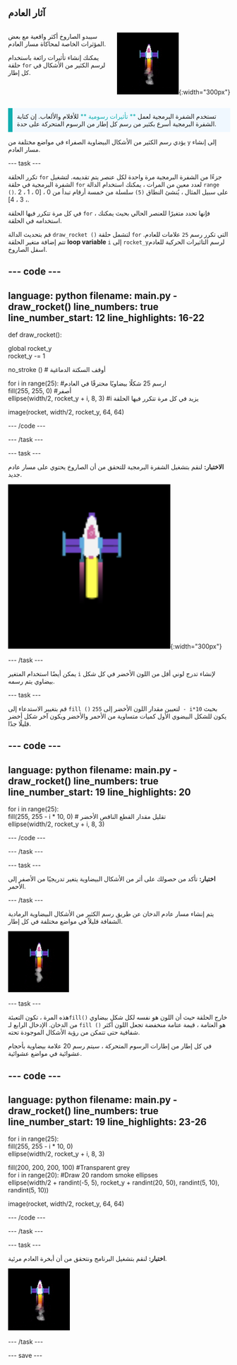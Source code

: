 ## آثار العادم

<div style="display: flex; flex-wrap: wrap">
<div style="flex-basis: 200px; flex-grow: 1; margin-right: 15px;">

سيبدو الصاروخ أكثر واقعية مع بعض المؤثرات الخاصة لمحاكاة مسار العادم. 

يمكنك إنشاء تأثيرات رائعة باستخدام حلقة `for` لرسم الكثير من الأشكال في كل إطار.

</div>
<div>

![سقوط الصاروخ مع مسار عادم.](images/flying_rocket.gif){:width="300px"}

</div>
</div>

<p style="border-left: solid; border-width:10px; border-color: #0faeb0; background-color: aliceblue; padding: 10px;">
تستخدم الشفرة البرمجية لعمل <span style="color: #0faeb0">** تأثيرات رسومية **</span> للأفلام والألعاب. إن كتابة الشفرة البرمجية أسرع بكثير من رسم كل إطار من الرسوم المتحركة على حدة. </p>

يؤدي رسم الكثير من الأشكال البيضاوية الصفراء في مواضع مختلفة من `y` إلى إنشاء مسار العادم.

--- task ---

تكرر الحلقة `for` جزءًا من الشفرة البرمجية مرة واحدة لكل عنصر يتم تقديمه. لتشغيل الشفرة البرمجية في حلقة `for` لعدد معين من المرات ، يمكنك استخدام الدالة `range ()`. على سبيل المثال ، يُنشئ النطاق `(5)` سلسلة من خمسة أرقام تبدأ من 0 ، [0 ، 1 ، 2 ، 3 ، 4].

في كل مرة تتكرر فيها الحلقة `for` ، فإنها تحدد متغيرًا للعنصر الحالي بحيث يمكنك استخدامه في الحلقة.

قم بتحديث الدالة `draw_rocket ()` لتشمل حلقة `for` التي تكرر رسم `25` علامات للعادم. تتم إضافة متغير الحلقة **loop variable** `i` إلى `rocket_y`لرسم التاثيرات الحركية للعادم اسفل الصاروخ.

--- code ---
---
language: python filename: main.py - draw_rocket() line_numbers: true line_number_start: 12
line_highlights: 16-22
---

def draw_rocket():

  global rocket_y   
rocket_y -= 1

  no_stroke () # أوقف السكتة الدماغية

  for i in range(25): #ارسم 25 شكلًا بيضاويًا محترقًا في العادم   
fill(255, 255, 0) #أصفر    
ellipse(width/2, rocket_y + i, 8, 3) #i يزيد في كل مرة تتكرر فيها الحلقة

  image(rocket, width/2, rocket_y, 64, 64)


--- /code ---

--- /task ---

--- task ---

**الاختبار:** لنقم بتشغيل الشفرة البرمجية للتحقق من أن الصاروخ يحتوي على مسار عادم جديد.

![لقطة مقرّبة للصاروخ مع أثر عادم.](images/rocket_exhaust.png){:width="300px"}

--- /task ---

يمكن أيضًا استخدام المتغير `i` لإنشاء تدرج لوني أقل من اللون الأخضر في كل شكل بيضاوي يتم رسمه.

--- task ---

قم بتغيير الاستدعاء إلى `fill ()` لتعيين مقدار اللون الأخضر إلى `255 - i*10` بحيث يكون للشكل البيضوي الأول كميات متساوية من الأحمر والأخضر ويكون آخر شكل أخضر قليلًا جدًا.

--- code ---
---
language: python filename: main.py - draw_rocket() line_numbers: true line_number_start: 19
line_highlights: 20
---

  for i in range(25):   
fill(255, 255 - i * 10, 0) # تقليل مقدار القطع الناقص الأخضر    
ellipse(width/2, rocket_y + i, 8, 3)

--- /code ---

--- /task ---

--- task ---

**اختبار:** تأكد من حصولك على أثر من الأشكال البيضاوية يتغير تدريجيًا من الأصفر إلى الأحمر.

--- /task ---

يتم إنشاء مسار عادم الدخان عن طريق رسم الكثير من الأشكال البيضاوية الرمادية الشفافة قليلاً في مواضع مختلفة في كل إطار.

![رسم متحرك بطيء لتأثير الدخان.](images/rocket_smoke.gif)

--- task ---

هذه المرة ، تكون التعبئة`fill()` خارج الحلقة حيث أن اللون هو نفسه لكل شكل بيضاوي من الدخان. الإدخال الرابع لـ `fill ()` هو العتامة ، قيمة عتامة منخفضة تجعل اللون أكثر شفافية حتى تتمكن من رؤية الأشكال الموجودة تحته.

في كل إطار من إطارات الرسوم المتحركة ، سيتم رسم 20 علامة بيضاوية بأحجام عشوائية في مواضع عشوائية.

--- code ---
---
language: python filename: main.py - draw_rocket() line_numbers: true line_number_start: 19
line_highlights: 23-26
---

  for i in range(25):  
fill(255, 255 - i * 10, 0)   
ellipse(width/2, rocket_y + i, 8, 3)

  fill(200, 200, 200, 100) #Transparent grey   
for i in range(20): #Draw 20 random smoke ellipses    
ellipse(width/2 + randint(-5, 5), rocket_y + randint(20, 50), randint(5, 10), randint(5, 10))

  image(rocket, width/2, rocket_y, 64, 64)

--- /code ---

--- /task ---

--- task ---

**اختبار:** لنقم بتشغيل البرنامج ونتحقق من أن أبخرة العادم مرئية.

![لقطة مقرّبة للصاروخ ومسار العادم مع إضافة دخان.](images/rocket_exhaust_circles.gif)

--- /task ---

--- save ---
